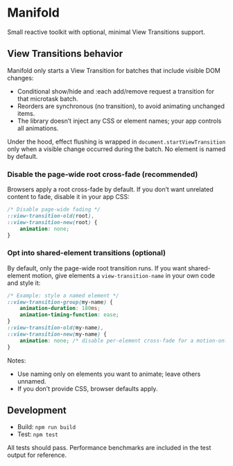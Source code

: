 # Manifold

Small reactive toolkit with optional, minimal View Transitions support.

## View Transitions behavior

Manifold only starts a View Transition for batches that include visible DOM changes:

-   Conditional show/hide and :each add/remove request a transition for that microtask batch.
-   Reorders are synchronous (no transition), to avoid animating unchanged items.
-   The library doesn’t inject any CSS or element names; your app controls all animations.

Under the hood, effect flushing is wrapped in `document.startViewTransition` only when a visible change occurred during the batch. No element is named by default.

### Disable the page-wide root cross-fade (recommended)

Browsers apply a root cross-fade by default. If you don’t want unrelated content to fade, disable it in your app CSS:

```css
/* Disable page-wide fading */
::view-transition-old(root),
::view-transition-new(root) {
	animation: none;
}
```

### Opt into shared-element transitions (optional)

By default, only the page-wide root transition runs. If you want shared-element motion, give elements a `view-transition-name` in your own code and style it:

```css
/* Example: style a named element */
::view-transition-group(my-name) {
	animation-duration: 180ms;
	animation-timing-function: ease;
}
::view-transition-old(my-name),
::view-transition-new(my-name) {
	animation: none; /* disable per-element cross-fade for a motion-only feel */
}
```

Notes:

-   Use naming only on elements you want to animate; leave others unnamed.
-   If you don’t provide CSS, browser defaults apply.

## Development

-   Build: `npm run build`
-   Test: `npm test`

All tests should pass. Performance benchmarks are included in the test output for reference.
